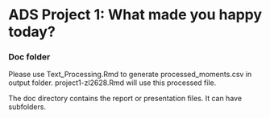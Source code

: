 # ADS Project 1: What made you happy today?
### Doc folder

Please use Text_Processing.Rmd to generate processed_moments.csv in output folder. project1-zl2628.Rmd will use this processed file.

The doc directory contains the report or presentation files. It can have subfolders.  
